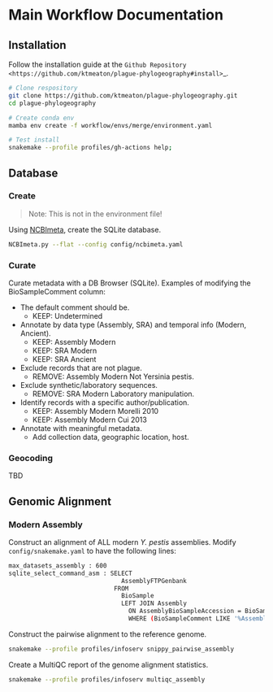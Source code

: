 # Main Workflow Documentation

## Installation

Follow the installation guide at the `Github Repository <https://github.com/ktmeaton/plague-phylogeography#install>`_.

```bash
# Clone respository
git clone https://github.com/ktmeaton/plague-phylogeography.git
cd plague-phylogeography

# Create conda env
mamba env create -f workflow/envs/merge/environment.yaml

# Test install
snakemake --profile profiles/gh-actions help;
```

## Database

### Create

> Note: This is not in the environment file!

Using [NCBImeta](https://github.com/ktmeaton/NCBImeta), create the SQLite database.

```bash
NCBImeta.py --flat --config config/ncbimeta.yaml
```

### Curate

Curate metadata with a DB Browser (SQLite). Examples of modifying the BioSampleComment column:

- The default comment should be.
  - KEEP: Undetermined
- Annotate by data type (Assembly, SRA) and temporal info (Modern, Ancient).
  - KEEP: Assembly Modern
  - KEEP: SRA Modern
  - KEEP: SRA Ancient
- Exclude records that are not plague.
  - REMOVE: Assembly Modern Not Yersinia pestis.
- Exclude synthetic/laboratory sequences.
  - REMOVE: SRA Modern Laboratory manipulation.
- Identify records with a specific author/publication.
  - KEEP: Assembly Modern Morelli 2010
  - KEEP: Assembly Modern Cui 2013
- Annotate with meaningful metadata.
  - Add collection data, geographic location, host.

### Geocoding

TBD

## Genomic Alignment

### Modern Assembly

Construct an alignment of ALL modern *Y. pestis* assemblies. Modify ```config/snakemake.yaml``` to have the following lines:

```bash
max_datasets_assembly : 600
sqlite_select_command_asm : SELECT
                               AssemblyFTPGenbank
                             FROM
                               BioSample
                               LEFT JOIN Assembly
                                 ON AssemblyBioSampleAccession = BioSampleAccession
                                 WHERE (BioSampleComment LIKE '%Assembly%Modern%')
```

Construct the pairwise alignment to the reference genome.

```bash
snakemake --profile profiles/infoserv snippy_pairwise_assembly
```

Create a MultiQC report of the genome alignment statistics.

```bash
snakemake --profile profiles/infoserv multiqc_assembly
```

